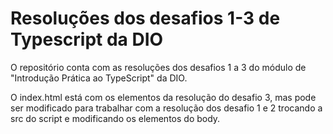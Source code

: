 # Resoluções dos desafios 1-3 de Typescript da DIO
O repositório conta com as resoluções dos desafios 1 a 3 do módulo de "Introdução Prática ao TypeScript" da DIO.

O index.html está com os elementos da resolução do desafio 3, mas pode ser modificado para trabalhar com a resolução dos desafio 1 e 2 trocando a src do script e modificando os elementos do body.